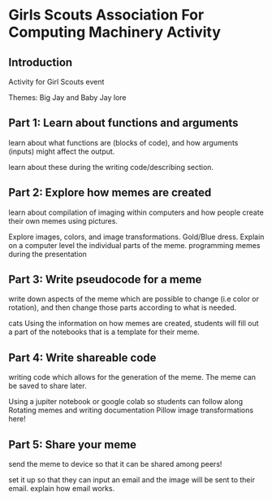 # Girls Scouts Association For Computing Machinery Activity

## Introduction
Activity for Girl Scouts event 

Themes:
Big Jay and Baby Jay lore

## Part 1: Learn about functions and arguments
learn about what functions are (blocks of code), and how arguments (inputs) might 
affect the output. 

learn about these during the writing code/describing section. 

## Part 2: Explore how memes are created
learn about compilation of imaging within computers and how people create their own memes
using pictures. 

Explore images, colors, and image transformations. Gold/Blue dress. 
Explain on a computer level the individual parts of the meme. 
programming memes during the presentation

## Part 3: Write pseudocode for a meme
write down aspects of the meme which are possible to change (i.e color or rotation), 
and then change those parts according to what is needed. 

cats
Using the information on how memes are created, students will fill out a part of the notebooks that is a template for their meme. 

## Part 4: Write shareable code
writing code which allows for the generation of the meme. The meme can be saved to share later.

Using a jupiter notebook or google colab so students can follow along 
Rotating memes and writing documentation 
Pillow image transformations here!

## Part 5: Share your meme
send the meme to device so that it can be shared among peers!

set it up so that they can input an email and the image will be sent to their email. 
explain how email works. 
